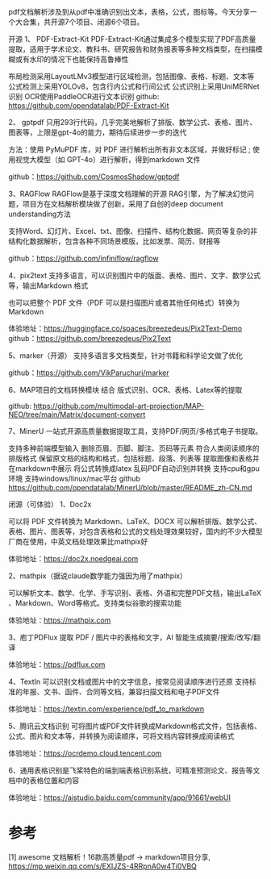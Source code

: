 pdf文档解析涉及到从pdf中准确识别出文本，表格，公式，图标等。今天分享一个大合集，共开源7个项目、闭源6个项目。

开源
1、 PDF-Extract-Kit
PDF-Extract-Kit通过集成多个模型实现了PDF高质量提取，适用于学术论文、教科书、研究报告和财务报表等多种文档类型，在扫描模糊或有水印的情况下也能保持高鲁棒性

布局检测采用LayoutLMv3模型进行区域检测，包括图像、表格、标题、文本等
公式检测上采用YOLOv8，包含行内公式和行间公式
公式识别上采用UniMERNet识别
OCR使用PaddleOCR进行文本识别
github: https://github.com/opendatalab/PDF-Extract-Kit

2、 gptpdf
只用293行代码，几乎完美地解析了排版、数学公式、表格、图片、图表等，上限是gpt-4o的能力，期待后续进步一步的迭代

方法：使用 PyMuPDF 库，对 PDF 进行解析出所有非文本区域，并做好标记 ; 使用视觉大模型（如 GPT-4o）进行解析，得到markdown 文件

github：https://github.com/CosmosShadow/gptpdf

3、RAGFlow
RAGFlow是基于深度文档理解的开源 RAG引擎，为了解决幻觉问题，项目方在文档解析模块做了创新，采用了自创的deep document understanding方法

支持Word、幻灯片、Excel、txt、图像、扫描件、结构化数据、网页等复杂的非结构化数据解析，包含各种不同场景模版，比如发票、简历、财报等

github：https://github.com/infiniflow/ragflow

4、pix2text
支持多语言，可以识别图片中的版面、表格、图片、文字、数学公式等，输出Markdown 格式

也可以把整个 PDF 文件（PDF 可以是扫描图片或者其他任何格式）转换为 Markdown

体验地址：https://huggingface.co/spaces/breezedeus/Pix2Text-Demo github：https://github.com/breezedeus/Pix2Text

5、marker（开源）
支持多语言多文档类型，针对书籍和科学论文做了优化

github：https://github.com/VikParuchuri/marker

6、MAP项目的文档转换模块
结合 版式识别、OCR、表格、Latex等的提取

github: https://github.com/multimodal-art-projection/MAP-NEO/tree/main/Matrix/document-convert

7、MinerU
一站式开源高质量数据提取工具，支持PDF/网页/多格式电子书提取。

支持多种前端模型输入
删除页眉、页脚、脚注、页码等元素
符合人类阅读顺序的排版格式
保留原文档的结构和格式，包括标题、段落、列表等
提取图像和表格并在markdown中展示
将公式转换成latex
乱码PDF自动识别并转换
支持cpu和gpu环境
支持windows/linux/mac平台
github https://github.com/opendatalab/MinerU/blob/master/README_zh-CN.md

闭源（可体验）
1、Doc2x

可以将 PDF 文件转换为 Markdown、LaTeX、DOCX 可以解析排版、数学公式、表格、图片、图表等，对包含表格和公式的文档处理效果较好，国内的不少大模型厂商在使用，中英文档处理效果比mathpix好

体验地址：https://doc2x.noedgeai.com

2、mathpix（据说claude数学能力强因为用了mathpix）

可以解析文本、数学、化学、手写识别、表格、外语和完整PDF文档，输出LaTeX 、Markdown、Word等格式。支持类似谷歌的搜索功能

体验地址：https://mathpix.com

3、庖丁PDFlux 提取 PDF / 图片中的表格和文字，AI 智能生成摘要/搜索/改写/翻译

体验地址：https://pdflux.com

4、TextIn 可以识别文档或图片中的文字信息，按常见阅读顺序进行还原 支持标准的年报、文书、函件、合同等文档，兼容扫描文档和电子PDF文件

体验地址：https://textin.com/experience/pdf_to_markdown

5、腾讯云文档识别 可将图片或PDF文件转换成Markdown格式文件，包括表格、公式、图片和文本等，并转换为阅读顺序，可将文档内容转换成阅读格式

体验地址：https://ocrdemo.cloud.tencent.com

6、通用表格识别是飞桨特色的端到端表格识别系统，可精准预测论文、报告等文档中的表格位置和内容

体验地址：https://aistudio.baidu.com/community/app/91661/webUI

# 参考

[1] awesome 文档解析！16款高质量pdf -> markdown项目分享, https://mp.weixin.qq.com/s/EXIJZS-4RRpnA0w4Ti0VBQ